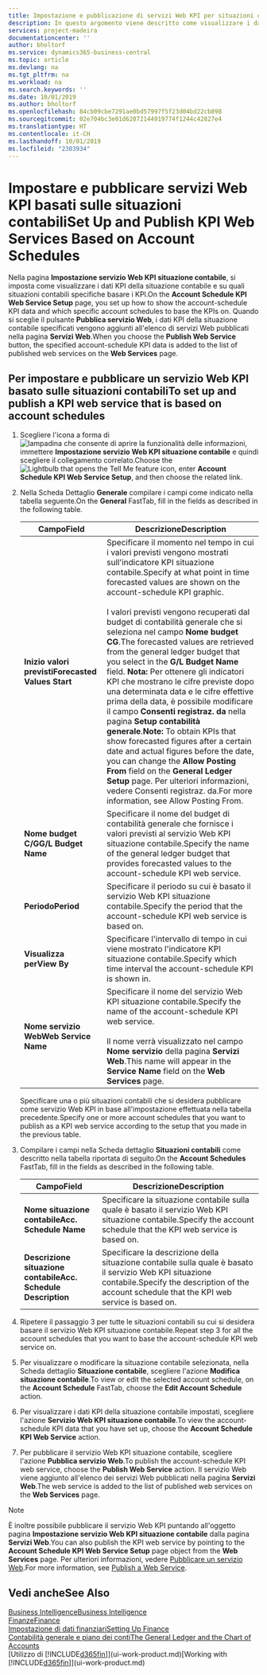```yaml
---
title: Impostazione e pubblicazione di servizi Web KPI per situazioni contabili | Microsoft Docs
description: In questo argomento viene descritto come visualizzare i dati KPI della situazione contabile in base alle situazioni contabili specifiche.
services: project-madeira
documentationcenter: ''
author: bholtorf
ms.service: dynamics365-business-central
ms.topic: article
ms.devlang: na
ms.tgt_pltfrm: na
ms.workload: na
ms.search.keywords: ''
ms.date: 10/01/2019
ms.author: bholtorf
ms.openlocfilehash: 84cb09cbe7291ae0bd57997f5f23d04bd22cb898
ms.sourcegitcommit: 02e704bc3e01d62072144919774f1244c42827e4
ms.translationtype: HT
ms.contentlocale: it-CH
ms.lasthandoff: 10/01/2019
ms.locfileid: "2303934"
---
```

# <a name="set-up-and-publish-kpi-web-services-based-on-account-schedules"></a><span data-ttu-id="5b2f3-103">Impostare e pubblicare servizi Web KPI basati sulle situazioni contabili</span><span class="sxs-lookup"><span data-stu-id="5b2f3-103">Set Up and Publish KPI Web Services Based on Account Schedules</span></span>
<span data-ttu-id="5b2f3-104">Nella pagina **Impostazione servizio Web KPI situazione contabile**, si imposta come visualizzare i dati KPI della situazione contabile e su quali situazioni contabili specifiche basare i KPI.</span><span class="sxs-lookup"><span data-stu-id="5b2f3-104">On the **Account Schedule KPI Web Service Setup** page, you set up how to show the account-schedule KPI data and which specific account schedules to base the KPIs on.</span></span> <span data-ttu-id="5b2f3-105">Quando si sceglie il pulsante **Pubblica servizio Web**, i dati KPI della situazione contabile specificati vengono aggiunti all'elenco di servizi Web pubblicati nella pagina **Servizi Web**.</span><span class="sxs-lookup"><span data-stu-id="5b2f3-105">When you choose the **Publish Web Service** button, the specified account-schedule KPI data is added to the list of published web services on the **Web Services** page.</span></span>  

## <a name="to-set-up-and-publish-a-kpi-web-service-that-is-based-on-account-schedules"></a><span data-ttu-id="5b2f3-106">Per impostare e pubblicare un servizio Web KPI basato sulle situazioni contabili</span><span class="sxs-lookup"><span data-stu-id="5b2f3-106">To set up and publish a KPI web service that is based on account schedules</span></span>  
1.  <span data-ttu-id="5b2f3-107">Scegliere l'icona a forma di ![lampadina che consente di aprire la funzionalità delle informazioni](media/ui-search/search_small.png "Informazioni sull'operazione che si desidera eseguire"), immettere **Impostazione servizio Web KPI situazione contabile** e quindi scegliere il collegamento correlato.</span><span class="sxs-lookup"><span data-stu-id="5b2f3-107">Choose the ![Lightbulb that opens the Tell Me feature](media/ui-search/search_small.png "Tell me what you want to do") icon, enter **Account Schedule KPI Web Service Setup**, and then choose the related link.</span></span>  
2.  <span data-ttu-id="5b2f3-108">Nella Scheda Dettaglio **Generale** compilare i campi come indicato nella tabella seguente.</span><span class="sxs-lookup"><span data-stu-id="5b2f3-108">On the **General** FastTab, fill in the fields as described in the following table.</span></span>  

    |<span data-ttu-id="5b2f3-109">Campo</span><span class="sxs-lookup"><span data-stu-id="5b2f3-109">Field</span></span>|<span data-ttu-id="5b2f3-110">Descrizione</span><span class="sxs-lookup"><span data-stu-id="5b2f3-110">Description</span></span>|  
    |---------------------------------|---------------------------------------|  
    |<span data-ttu-id="5b2f3-111">**Inizio valori previsti**</span><span class="sxs-lookup"><span data-stu-id="5b2f3-111">**Forecasted Values Start**</span></span>|<span data-ttu-id="5b2f3-112">Specificare il momento nel tempo in cui i valori previsti vengono mostrati sull'indicatore KPI situazione contabile.</span><span class="sxs-lookup"><span data-stu-id="5b2f3-112">Specify at what point in time forecasted values are shown on the account-schedule KPI graphic.</span></span><br /><br /> <span data-ttu-id="5b2f3-113">I valori previsti vengono recuperati dal budget di contabilità generale che si seleziona nel campo **Nome budget CG**.</span><span class="sxs-lookup"><span data-stu-id="5b2f3-113">The forecasted values are retrieved from the general ledger budget that you select in the **G/L Budget Name** field.</span></span> <span data-ttu-id="5b2f3-114">**Nota:**  Per ottenere gli indicatori KPI che mostrano le cifre previste dopo una determinata data e le cifre effettive prima della data, è possibile modificare il campo **Consenti registraz. da** nella pagina **Setup contabilità generale**.</span><span class="sxs-lookup"><span data-stu-id="5b2f3-114">**Note:**  To obtain KPIs that show forecasted figures after a certain date and actual figures before the date, you can change the **Allow Posting From** field on the **General Ledger Setup** page.</span></span> <span data-ttu-id="5b2f3-115">Per ulteriori informazioni, vedere Consenti registraz. da.</span><span class="sxs-lookup"><span data-stu-id="5b2f3-115">For more information, see Allow Posting From.</span></span>|  
    |<span data-ttu-id="5b2f3-116">**Nome budget C/G**</span><span class="sxs-lookup"><span data-stu-id="5b2f3-116">**G/L Budget Name**</span></span>|<span data-ttu-id="5b2f3-117">Specificare il nome del budget di contabilità generale che fornisce i valori previsti al servizio Web KPI situazione contabile.</span><span class="sxs-lookup"><span data-stu-id="5b2f3-117">Specify the name of the general ledger budget that provides forecasted values to the account-schedule KPI web service.</span></span>|  
    |<span data-ttu-id="5b2f3-118">**Periodo**</span><span class="sxs-lookup"><span data-stu-id="5b2f3-118">**Period**</span></span>|<span data-ttu-id="5b2f3-119">Specificare il periodo su cui è basato il servizio Web KPI situazione contabile.</span><span class="sxs-lookup"><span data-stu-id="5b2f3-119">Specify the period that the account-schedule KPI web service is based on.</span></span>|  
    |<span data-ttu-id="5b2f3-120">**Visualizza per**</span><span class="sxs-lookup"><span data-stu-id="5b2f3-120">**View By**</span></span>|<span data-ttu-id="5b2f3-121">Specificare l'intervallo di tempo in cui viene mostrato l'indicatore KPI situazione contabile.</span><span class="sxs-lookup"><span data-stu-id="5b2f3-121">Specify which time interval the account-schedule KPI is shown in.</span></span>|  
    |<span data-ttu-id="5b2f3-122">**Nome servizio Web**</span><span class="sxs-lookup"><span data-stu-id="5b2f3-122">**Web Service Name**</span></span>|<span data-ttu-id="5b2f3-123">Specificare il nome del servizio Web KPI situazione contabile.</span><span class="sxs-lookup"><span data-stu-id="5b2f3-123">Specify the name of the account-schedule KPI web service.</span></span><br /><br /> <span data-ttu-id="5b2f3-124">Il nome verrà visualizzato nel campo **Nome servizio** della pagina **Servizi Web**.</span><span class="sxs-lookup"><span data-stu-id="5b2f3-124">This name will appear in the **Service Name** field on the **Web Services** page.</span></span>|  

    <span data-ttu-id="5b2f3-125">Specificare una o più situazioni contabili che si desidera pubblicare come servizio Web KPI in base all'impostazione effettuata nella tabella precedente.</span><span class="sxs-lookup"><span data-stu-id="5b2f3-125">Specify one or more account schedules that you want to publish as a KPI web service according to the setup that you made in the previous table.</span></span>  

3.  <span data-ttu-id="5b2f3-126">Compilare i campi nella Scheda dettaglio **Situazioni contabili** come descritto nella tabella riportata di seguito.</span><span class="sxs-lookup"><span data-stu-id="5b2f3-126">On the **Account Schedules** FastTab, fill in the fields as described in the following table.</span></span>  

    |<span data-ttu-id="5b2f3-127">Campo</span><span class="sxs-lookup"><span data-stu-id="5b2f3-127">Field</span></span>|<span data-ttu-id="5b2f3-128">Descrizione</span><span class="sxs-lookup"><span data-stu-id="5b2f3-128">Description</span></span>|  
    |---------------------------------|---------------------------------------|  
    |<span data-ttu-id="5b2f3-129">**Nome situazione contabile**</span><span class="sxs-lookup"><span data-stu-id="5b2f3-129">**Acc. Schedule Name**</span></span>|<span data-ttu-id="5b2f3-130">Specificare la situazione contabile sulla quale è basato il servizio Web KPI situazione contabile.</span><span class="sxs-lookup"><span data-stu-id="5b2f3-130">Specify the account schedule that the KPI web service is based on.</span></span>|  
    |<span data-ttu-id="5b2f3-131">**Descrizione situazione contabile**</span><span class="sxs-lookup"><span data-stu-id="5b2f3-131">**Acc. Schedule Description**</span></span>|<span data-ttu-id="5b2f3-132">Specificare la descrizione della situazione contabile sulla quale è basato il servizio Web KPI situazione contabile.</span><span class="sxs-lookup"><span data-stu-id="5b2f3-132">Specify the description of the account schedule that the KPI web service is based on.</span></span>|  

4.  <span data-ttu-id="5b2f3-133">Ripetere il passaggio 3 per tutte le situazioni contabili su cui si desidera basare il servizio Web KPI situazione contabile.</span><span class="sxs-lookup"><span data-stu-id="5b2f3-133">Repeat step 3 for all the account schedules that you want to base the account-schedule KPI web service on.</span></span>  
5.  <span data-ttu-id="5b2f3-134">Per visualizzare o modificare la situazione contabile selezionata, nella Scheda dettaglio **Situazione contabile**, scegliere l'azione **Modifica situazione contabile**.</span><span class="sxs-lookup"><span data-stu-id="5b2f3-134">To view or edit the selected account schedule, on the **Account Schedule** FastTab, choose the **Edit Account Schedule** action.</span></span>  
6.  <span data-ttu-id="5b2f3-135">Per visualizzare i dati KPI della situazione contabile impostati, scegliere l'azione **Servizio Web KPI situazione contabile**.</span><span class="sxs-lookup"><span data-stu-id="5b2f3-135">To view the account-schedule KPI data that you have set up, choose the **Account Schedule KPI Web Service** action.</span></span>  
7.  <span data-ttu-id="5b2f3-136">Per pubblicare il servizio Web KPI situazione contabile, scegliere l'azione **Pubblica servizio Web**.</span><span class="sxs-lookup"><span data-stu-id="5b2f3-136">To publish the account-schedule KPI web service, choose the **Publish Web Service** action.</span></span> <span data-ttu-id="5b2f3-137">Il servizio Web viene aggiunto all'elenco dei servizi Web pubblicati nella pagina **Servizi Web**.</span><span class="sxs-lookup"><span data-stu-id="5b2f3-137">The web service is added to the list of published web services on the **Web Services** page.</span></span>  

> [!NOTE]  
>  <span data-ttu-id="5b2f3-138">È inoltre possibile pubblicare il servizio Web KPI puntando all'oggetto pagina **Impostazione servizio Web KPI situazione contabile** dalla pagina **Servizi Web**.</span><span class="sxs-lookup"><span data-stu-id="5b2f3-138">You can also publish the KPI web service by pointing to the **Account Schedule KPI Web Service Setup** page object from the **Web Services** page.</span></span> <span data-ttu-id="5b2f3-139">Per ulteriori informazioni, vedere [Pubblicare un servizio Web](across-how-publish-web-service.md).</span><span class="sxs-lookup"><span data-stu-id="5b2f3-139">For more information, see [Publish a Web Service](across-how-publish-web-service.md).</span></span>  

## <a name="see-also"></a><span data-ttu-id="5b2f3-140">Vedi anche</span><span class="sxs-lookup"><span data-stu-id="5b2f3-140">See Also</span></span>  
[<span data-ttu-id="5b2f3-141">Business Intelligence</span><span class="sxs-lookup"><span data-stu-id="5b2f3-141">Business Intelligence</span></span>](bi.md)  
[<span data-ttu-id="5b2f3-142">Finanze</span><span class="sxs-lookup"><span data-stu-id="5b2f3-142">Finance</span></span>](finance.md)  
[<span data-ttu-id="5b2f3-143">Impostazione di dati finanziari</span><span class="sxs-lookup"><span data-stu-id="5b2f3-143">Setting Up Finance</span></span>](finance-setup-finance.md)  
[<span data-ttu-id="5b2f3-144">Contabilità generale e piano dei conti</span><span class="sxs-lookup"><span data-stu-id="5b2f3-144">The General Ledger and the Chart of Accounts</span></span>](finance-general-ledger.md)  
<span data-ttu-id="5b2f3-145">[Utilizzo di [!INCLUDE[d365fin](includes/d365fin_md.md)]](ui-work-product.md)</span><span class="sxs-lookup"><span data-stu-id="5b2f3-145">[Working with [!INCLUDE[d365fin](includes/d365fin_md.md)]](ui-work-product.md)</span></span>
